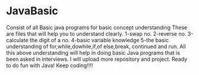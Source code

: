 # JavaBasic
Consist of all Basic java programs for basic concept understanding
These are files that will help you to understand clearly.
1-swap no.
2-reverse no.
3-calculate the digit of a no.
4-basic variable knowledge
5-the basic understanding of for,while,dowhile,if,of else,break, continued and run.
All this above understanding will help in doing basic Java programs that is been asked in interviews.
I will upload more repository and project.
Ready to do fun with Java!
Keep coding!!!!

